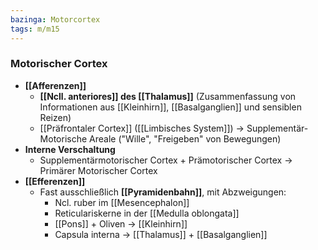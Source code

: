 ```yaml
---
bazinga: Motorcortex
tags: m/m15
---
```

### Motorischer Cortex
- **[[Afferenzen]]**
	- **[[Ncll. anteriores]] des [[Thalamus]]** (Zusammenfassung von Informationen aus [[Kleinhirn]], [[Basalganglien]] und sensiblen Reizen)
	- [[Präfrontaler Cortex]] ([[Limbisches System]]) → Supplementär-Motorische Areale ("Wille", "Freigeben" von Bewegungen)
- **Interne Verschaltung**
	- Supplementärmotorischer Cortex + Prämotorischer Cortex → Primärer Motorischer Cortex
- **[[Efferenzen]]**
	- Fast ausschließlich **[[Pyramidenbahn]]**, mit Abzweigungen:
		- Ncl. ruber im [[Mesencephalon]]
		- Reticulariskerne in der [[Medulla oblongata]]
		- [[Pons]] + Oliven → [[Kleinhirn]]
		- Capsula interna → [[Thalamus]] + [[Basalganglien]]